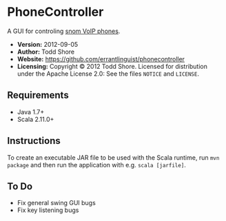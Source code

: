 PhoneController
================================================================================
A GUI for controling [snom VoIP phones](http://www.snom.com/).

* **Version:** 2012-09-05
* **Author:** Todd Shore
* **Website:** https://github.com/errantlinguist/phonecontroller
* **Licensing:** Copyright &copy; 2012 Todd Shore. Licensed for distribution under the Apache License 2.0: See the files `NOTICE` and `LICENSE`.

Requirements
--------------------------------------------------------------------------------
* Java 1.7+
* Scala 2.11.0+

Instructions
--------------------------------------------------------------------------------
To create an executable JAR file to be used with the Scala runtime, run `mvn package` and then run the application with e.g. `scala [jarfile]`.

To Do
--------------------------------------------------------------------------------
* Fix general swing GUI bugs
* Fix key listening bugs
